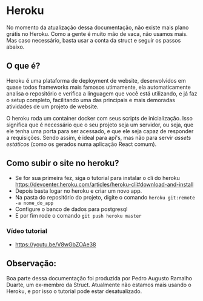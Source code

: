 # Heroku


No momento da atualização dessa documentação, não existe mais plano grátis no Heroku. Como a gente é muito mão de vaca, não usamos mais. Mas caso necessário, basta usar a conta da struct e seguir os passos abaixo.

## O que é?
Heroku é uma plataforma de deployment de website, desenvolvidos em quase todos frameworks mais famosos utimamente, ela automaticamente analisa o repositório e verifica a linguagem que você está utilizando, e já faz o setup completo, facilitando uma das principais e mais demoradas atividades de um projeto de website.

O heroku roda um container docker com seus scripts de inicialização. Isso significa que é necessário que o seu projeto seja um servidor, ou seja, que ele tenha uma porta para ser acessado, e que ele seja capaz de responder a requisições. Sendo assim, é ideal para api's, mas não para servir _assets estáticos_ (como os gerados numa aplicação React comum).


## Como subir o site no heroku?



- Se for sua primeira fez, siga o tutorial para instalar o cli do heroku https://devcenter.heroku.com/articles/heroku-cli#download-and-install
- Depois basta logar no heroku e criar um novo app.
- Na pasta do repositório do projeto, digite o comando ```heroku git:remote -a nome_do_app```
- Configure o banco de dados para postgresql
- E por fim rode o comando ```git push heroku master```

### Vídeo tutorial
- https://youtu.be/V8wGbZOAe38


## Observação:

Boa parte dessa documentação foi produzida por Pedro Augusto Ramalho Duarte, um ex-membro da Struct. Atualmente não estamos mais usando o Heroku, e por isso o tutorial pode estar desatualizado.
